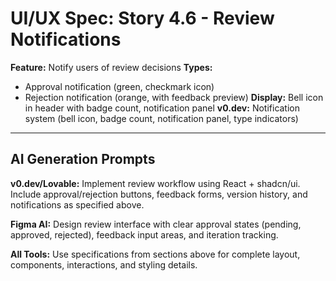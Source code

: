 # UI/UX Spec: Story 4.6 - Review Notifications
**Feature:** Notify users of review decisions
**Types:** 
- Approval notification (green, checkmark icon)
- Rejection notification (orange, with feedback preview)
**Display:** Bell icon in header with badge count, notification panel
**v0.dev:** Notification system (bell icon, badge count, notification panel, type indicators)


---

## AI Generation Prompts

**v0.dev/Lovable:** Implement review workflow using React + shadcn/ui. Include approval/rejection buttons, feedback forms, version history, and notifications as specified above.

**Figma AI:** Design review interface with clear approval states (pending, approved, rejected), feedback input areas, and iteration tracking.

**All Tools:** Use specifications from sections above for complete layout, components, interactions, and styling details.

